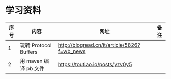 # 学习资料
|序号|内容|网址|备注|
|---|---|---|---|
|1|玩转 Protocol Buffers|http://blogread.cn/it/article/5826?f=wb_news||
|2|用 maven 编译 pb 文件|https://toutiao.io/posts/yzv0y5||